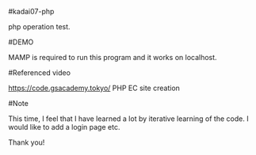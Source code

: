#kadai07-php

php operation test.

#DEMO

MAMP is required to run this program and it works on localhost.

#Referenced video

https://code.gsacademy.tokyo/
PHP EC site creation

#Note

This time, I feel that I have learned a lot by iterative learning of the code. I would like to add a login page etc.

Thank you!

